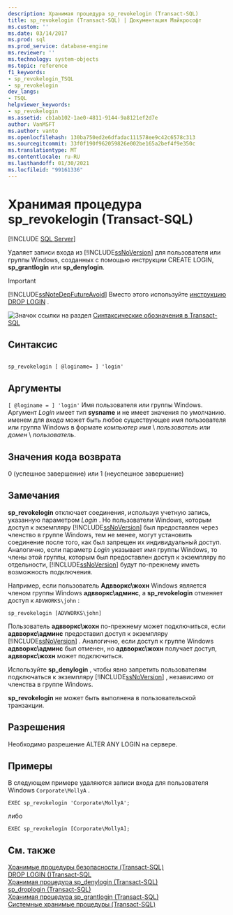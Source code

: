 ```yaml
---
description: Хранимая процедура sp_revokelogin (Transact-SQL)
title: sp_revokelogin (Transact-SQL) | Документация Майкрософт
ms.custom: ''
ms.date: 03/14/2017
ms.prod: sql
ms.prod_service: database-engine
ms.reviewer: ''
ms.technology: system-objects
ms.topic: reference
f1_keywords:
- sp_revokelogin_TSQL
- sp_revokelogin
dev_langs:
- TSQL
helpviewer_keywords:
- sp_revokelogin
ms.assetid: cb1ab102-1ae0-4811-9144-9a8121ef2d7e
author: VanMSFT
ms.author: vanto
ms.openlocfilehash: 130ba750ed2e6dfadac111578ee9c42c6578c313
ms.sourcegitcommit: 33f0f190f962059826e002be165a2bef4f9e350c
ms.translationtype: MT
ms.contentlocale: ru-RU
ms.lasthandoff: 01/30/2021
ms.locfileid: "99161336"
---
```

# <a name="sp_revokelogin-transact-sql"></a>Хранимая процедура sp_revokelogin (Transact-SQL)
[!INCLUDE [SQL Server](../../includes/applies-to-version/sqlserver.md)]

  Удаляет записи входа из [!INCLUDE[ssNoVersion](../../includes/ssnoversion-md.md)] для пользователя или группы Windows, созданных с помощью инструкции CREATE LOGIN, **sp_grantlogin** или **sp_denylogin**.  
  
> [!IMPORTANT]  
>  [!INCLUDE[ssNoteDepFutureAvoid](../../includes/ssnotedepfutureavoid-md.md)] Вместо этого используйте [инструкцию DROP LOGIN](../../t-sql/statements/drop-login-transact-sql.md) .  
  
 ![Значок ссылки на раздел](../../database-engine/configure-windows/media/topic-link.gif "Значок ссылки на раздел") [Синтаксические обозначения в Transact-SQL](../../t-sql/language-elements/transact-sql-syntax-conventions-transact-sql.md)  
  
## <a name="syntax"></a>Синтаксис  
  
```  
  
sp_revokelogin [ @loginame= ] 'login'  
```  
  
## <a name="arguments"></a>Аргументы  
`[ @loginame = ] 'login'` Имя пользователя или группы Windows. Аргумент *Login* имеет тип **sysname** и не имеет значения по умолчанию. именем для *входа* может быть любое существующее имя пользователя или группа Windows в формате *компьютер имя* \\ *пользователь или домен* \\ *пользователь*.  
  
## <a name="return-code-values"></a>Значения кода возврата  
 0 (успешное завершение) или 1 (неуспешное завершение)  
  
## <a name="remarks"></a>Замечания  
 **sp_revokelogin** отключает соединения, используя учетную запись, указанную параметром *Login* . Но пользователи Windows, которым доступ к экземпляру [!INCLUDE[ssNoVersion](../../includes/ssnoversion-md.md)] был предоставлен через членство в группе Windows, тем не менее, могут установить соединение после того, как был запрещен их индивидуальный доступ. Аналогично, если параметр *Login* указывает имя группы Windows, то члены этой группы, которым был предоставлен доступ к экземпляру по отдельности, [!INCLUDE[ssNoVersion](../../includes/ssnoversion-md.md)] будут по-прежнему иметь возможность подключения.  
  
 Например, если пользователь **Адвворкс\жохн** Windows является членом группы Windows **адвворкс\админс**, а **sp_revokelogin** отменяет доступ к `ADVWORKS\john` :  
  
```  
sp_revokelogin [ADVWORKS\john]  
```  
  
 Пользователь **адвворкс\жохн** по-прежнему может подключиться, если **адвворкс\админс** предоставил доступ к экземпляру [!INCLUDE[ssNoVersion](../../includes/ssnoversion-md.md)] . Аналогично, если доступ к группе Windows **адвворкс\админс** был отменен, но **адвворкс\жохн** получает доступ, **адвворкс\жохн** может подключиться.  
  
 Используйте **sp_denylogin** , чтобы явно запретить пользователям подключаться к экземпляру [!INCLUDE[ssNoVersion](../../includes/ssnoversion-md.md)] , независимо от членства в группе Windows.  
  
 **sp_revokelogin** не может быть выполнена в пользовательской транзакции.  
  
## <a name="permissions"></a>Разрешения  
 Необходимо разрешение ALTER ANY LOGIN на сервере.  
  
## <a name="examples"></a>Примеры  
 В следующем примере удаляются записи входа для пользователя Windows `Corporate\MollyA` .  
  
```  
EXEC sp_revokelogin 'Corporate\MollyA';  
```  
  
 либо  
  
```  
EXEC sp_revokelogin [Corporate\MollyA];  
```  
  
## <a name="see-also"></a>См. также  
 [Хранимые процедуры безопасности (Transact-SQL)](../../relational-databases/system-stored-procedures/security-stored-procedures-transact-sql.md)   
 [DROP LOGIN &#40;&#41;Transact-SQL ](../../t-sql/statements/drop-login-transact-sql.md)   
 [Хранимая процедура sp_denylogin (Transact-SQL)](../../relational-databases/system-stored-procedures/sp-denylogin-transact-sql.md)   
 [sp_droplogin (Transact-SQL)](../../relational-databases/system-stored-procedures/sp-droplogin-transact-sql.md)   
 [Хранимая процедура sp_grantlogin (Transact-SQL)](../../relational-databases/system-stored-procedures/sp-grantlogin-transact-sql.md)   
 [Системные хранимые процедуры (Transact-SQL)](../../relational-databases/system-stored-procedures/system-stored-procedures-transact-sql.md)  
  
  
